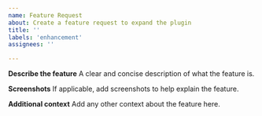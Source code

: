 ```yaml
---
name: Feature Request
about: Create a feature request to expand the plugin
title: ''
labels: 'enhancement'
assignees: ''

---
```


**Describe the feature**
A clear and concise description of what the feature is.

**Screenshots**
If applicable, add screenshots to help explain the feature.

**Additional context**
Add any other context about the feature here.
